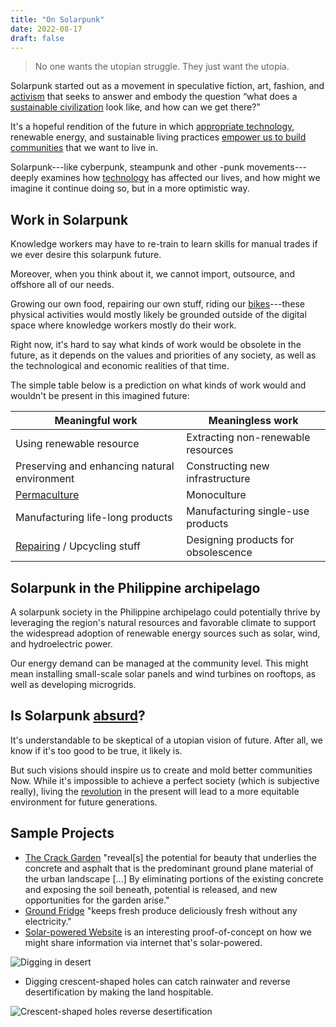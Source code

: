 ```yaml
---
title: "On Solarpunk"
date: 2022-08-17
draft: false
---
```


> No one wants the utopian struggle.
> They just want the utopia.

Solarpunk started out as a movement in
speculative fiction,
art,
fashion,
and [activism](/activism)
that seeks to answer and embody the question
“what does a [sustainable civilization](/social-ecology) look like,
and how can we get there?”

It's a hopeful rendition of the future
in which [appropriate technology](https://www.appropedia.org/Appropriate_technology),
renewable energy,
and sustainable living practices
[empower us to build communities](/mutual-aid) that we want to live in.

Solarpunk---like cyberpunk, steampunk and other
-punk movements---deeply examines how [technology](/technology)
has affected our lives,
and how might we imagine it continue doing so,
but in a more optimistic way.

## Work in Solarpunk

Knowledge workers may have to re-train
to learn skills for manual trades
if we ever desire this solarpunk future.

Moreover, when you think about it,
we cannot import, outsource, and offshore all of our needs.

Growing our own food,
repairing our own stuff,
riding our [bikes](/bike)---these
physical activities would mostly likely be grounded
outside of the digital space where knowledge workers
mostly do their work.

Right now, it's hard to say what kinds of work would be obsolete in the
future, as it depends on the values and priorities of any society, as
well as the technological and economic realities of that time.

The simple table below is a prediction on
what kinds of work would and wouldn't be present
in this imagined future:

| Meaningful work                              | Meaningless work                    |
| ---------------                              | ----------------                    |
| Using renewable resource                     | Extracting non-renewable resources  |
| Preserving and enhancing natural environment | Constructing new infrastructure     |
| [Permaculture](/permaculture)                | Monoculture                         |
| Manufacturing life-long products             | Manufacturing single-use products   |
| [Repairing](/repair) / Upcycling stuff       | Designing products for obsolescence |


## Solarpunk in the Philippine archipelago

A solarpunk society in the Philippine archipelago
could potentially thrive
by leveraging the region's natural resources
and favorable climate to support the widespread adoption
of renewable energy sources such as
solar,
wind, and
hydroelectric power.

Our energy demand can be managed at the community level.
This might mean installing small-scale solar panels
and wind turbines on rooftops,
as well as developing microgrids.

## Is Solarpunk [absurd](/absurdism)?

It's understandable to be skeptical of a utopian vision of future.
After all, we know if it's too good to be true,
it likely is.

But such visions should inspire us to create and mold
better communities Now.
While it's impossible to achieve a perfect society
(which is subjective really),
living the [revolution](/revolution) in the present
will lead to a more equitable environment for future generations.

## Sample Projects

- [The Crack Garden](https://www.asla.org/2009awards/330.html)
  "reveal[s] the potential for beauty that underlies the concrete and
  asphalt that is the predominant ground plane material of the urban
  landscape [...] By eliminating portions of the existing concrete and
  exposing the soil beneath, potential is released, and new
  opportunities for the garden arise."
- [Ground Fridge](https://groundfridge.com/) "keeps fresh produce
  deliciously fresh without any electricity."
- [Solar-powered Website](https://solar.lowtechmagazine.com/2023/06/rebuilding-a-solar-powered-website/)
  is an interesting proof-of-concept on how we might share information
  via internet that's solar-powered.

![Digging in desert](/image/digging01.jpg)

- Digging crescent-shaped holes can catch rainwater and reverse
  desertification by making the land hospitable.

![Crescent-shaped holes reverse desertification](/image/digging02.jpg)
